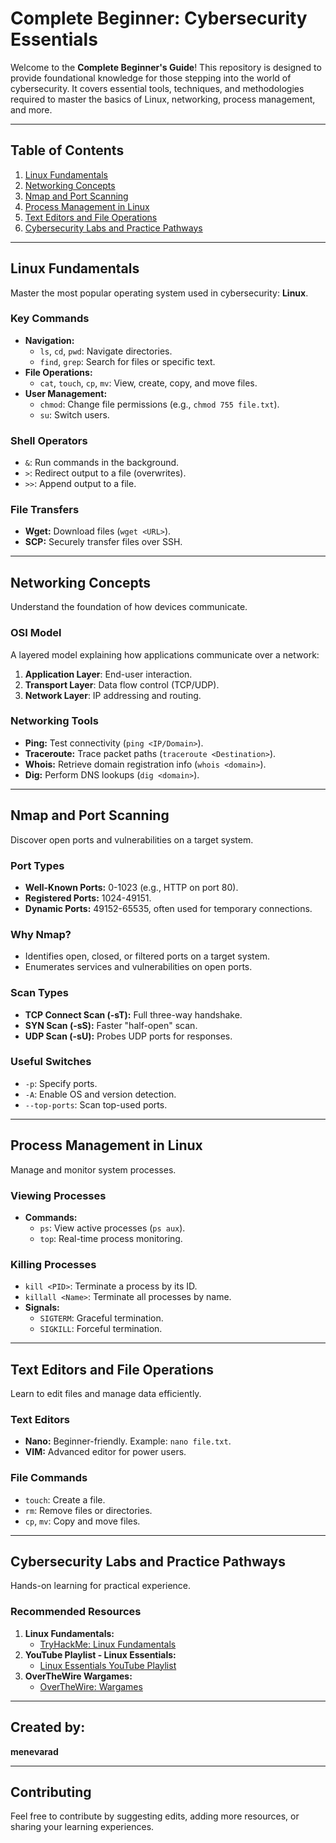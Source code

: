 # **Complete Beginner: Cybersecurity Essentials**

Welcome to the **Complete Beginner's Guide**! This repository is designed to provide foundational knowledge for those stepping into the world of cybersecurity. It covers essential tools, techniques, and methodologies required to master the basics of Linux, networking, process management, and more.

---

## **Table of Contents**

1. [Linux Fundamentals](#linux-fundamentals)  
2. [Networking Concepts](#networking-concepts)  
3. [Nmap and Port Scanning](#nmap-and-port-scanning)  
4. [Process Management in Linux](#process-management-in-linux)  
5. [Text Editors and File Operations](#text-editors-and-file-operations)  
6. [Cybersecurity Labs and Practice Pathways](#cybersecurity-labs-and-practice-pathways)  

---

## **Linux Fundamentals**

Master the most popular operating system used in cybersecurity: **Linux**.

### **Key Commands**
- **Navigation:**
  - `ls`, `cd`, `pwd`: Navigate directories.
  - `find`, `grep`: Search for files or specific text.
- **File Operations:**
  - `cat`, `touch`, `cp`, `mv`: View, create, copy, and move files.
- **User Management:**
  - `chmod`: Change file permissions (e.g., `chmod 755 file.txt`).
  - `su`: Switch users.

### **Shell Operators**
- `&`: Run commands in the background.  
- `>`: Redirect output to a file (overwrites).  
- `>>`: Append output to a file.

### **File Transfers**
- **Wget:** Download files (`wget <URL>`).  
- **SCP:** Securely transfer files over SSH.

---

## **Networking Concepts**

Understand the foundation of how devices communicate.

### **OSI Model**

A layered model explaining how applications communicate over a network:  
1. **Application Layer**: End-user interaction.  
2. **Transport Layer**: Data flow control (TCP/UDP).  
3. **Network Layer**: IP addressing and routing.

### **Networking Tools**
- **Ping:** Test connectivity (`ping <IP/Domain>`).  
- **Traceroute:** Trace packet paths (`traceroute <Destination>`).  
- **Whois:** Retrieve domain registration info (`whois <domain>`).  
- **Dig:** Perform DNS lookups (`dig <domain>`).

---

## **Nmap and Port Scanning**

Discover open ports and vulnerabilities on a target system.

### **Port Types**
- **Well-Known Ports:** 0-1023 (e.g., HTTP on port 80).  
- **Registered Ports:** 1024-49151.  
- **Dynamic Ports:** 49152-65535, often used for temporary connections.

### **Why Nmap?**
- Identifies open, closed, or filtered ports on a target system.
- Enumerates services and vulnerabilities on open ports.

### **Scan Types**
- **TCP Connect Scan (-sT):** Full three-way handshake.  
- **SYN Scan (-sS):** Faster "half-open" scan.  
- **UDP Scan (-sU):** Probes UDP ports for responses.

### **Useful Switches**
- `-p`: Specify ports.  
- `-A`: Enable OS and version detection.  
- `--top-ports`: Scan top-used ports.

---

## **Process Management in Linux**

Manage and monitor system processes.

### **Viewing Processes**
- **Commands:**
  - `ps`: View active processes (`ps aux`).  
  - `top`: Real-time process monitoring.

### **Killing Processes**
- `kill <PID>`: Terminate a process by its ID.  
- `killall <Name>`: Terminate all processes by name.  
- **Signals:**
  - `SIGTERM`: Graceful termination.  
  - `SIGKILL`: Forceful termination.

---

## **Text Editors and File Operations**

Learn to edit files and manage data efficiently.

### **Text Editors**
- **Nano:** Beginner-friendly. Example: `nano file.txt`.  
- **VIM:** Advanced editor for power users.

### **File Commands**
- `touch`: Create a file.  
- `rm`: Remove files or directories.  
- `cp`, `mv`: Copy and move files.

---

## **Cybersecurity Labs and Practice Pathways**

Hands-on learning for practical experience.

### **Recommended Resources**
1. **Linux Fundamentals:**  
   - [TryHackMe: Linux Fundamentals](https://tryhackme.com/module/linux-fundamentals)  
2. **YouTube Playlist - Linux Essentials:**  
   - [Linux Essentials YouTube Playlist](https://www.youtube.com/watch?v=Byx4sgLR88E&list=PL0tP8lerTbX1m-Z1Dj7M-k-PuKDNJkRul)  
3. **OverTheWire Wargames:**  
   - [OverTheWire: Wargames](https://overthewire.org/wargames/)

---

## **Created by:**
**menevarad**

---

## **Contributing**

Feel free to contribute by suggesting edits, adding more resources, or sharing your learning experiences.



